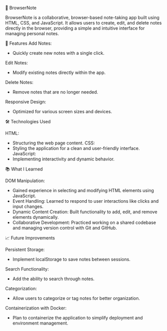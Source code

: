 📝 BrowserNote

BrowserNote is a collaborative, browser-based note-taking app built using HTML, CSS, and JavaScript. It allows users to create, edit, and delete notes directly in the browser, providing a simple and intuitive interface for managing personal notes.

🚀 Features
Add Notes:
- Quickly create new notes with a single click.

Edit Notes:
- Modify existing notes directly within the app.

Delete Notes:
- Remove notes that are no longer needed.

Responsive Design:
- Optimized for various screen sizes and devices.


🛠️ Technologies Used

HTML:
- Structuring the web page content.
CSS:
- Styling the application for a clean and user-friendly interface.
JavaScript:
- Implementing interactivity and dynamic behavior.


📚 What I Learned

DOM Manipulation:
- Gained experience in selecting and modifying HTML elements using JavaScript.
- Event Handling: Learned to respond to user interactions like clicks and input changes.
- Dynamic Content Creation: Built functionality to add, edit, and remove elements dynamically.
- Collaborative Development: Practiced working on a shared codebase and managing version control with Git and GitHub.

📈 Future Improvements

Persistent Storage:
- Implement localStorage to save notes between sessions.

Search Functionality:
- Add the ability to search through notes.

Categorization:
- Allow users to categorize or tag notes for better organization.

Containerization with Docker:
- Plan to containerize the application to simplify deployment and environment management.
